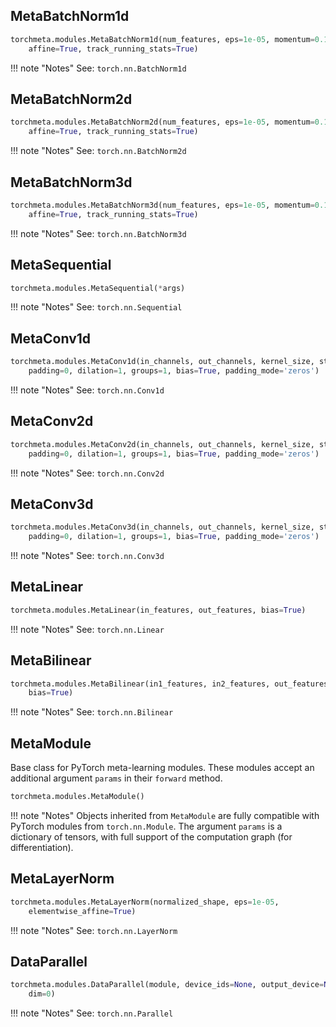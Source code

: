 ## MetaBatchNorm1d

```python
torchmeta.modules.MetaBatchNorm1d(num_features, eps=1e-05, momentum=0.1,
    affine=True, track_running_stats=True)
```

!!! note "Notes"
    See: `torch.nn.BatchNorm1d`

## MetaBatchNorm2d

```python
torchmeta.modules.MetaBatchNorm2d(num_features, eps=1e-05, momentum=0.1,
    affine=True, track_running_stats=True)
```

!!! note "Notes"
    See: `torch.nn.BatchNorm2d`

## MetaBatchNorm3d

```python
torchmeta.modules.MetaBatchNorm3d(num_features, eps=1e-05, momentum=0.1,
    affine=True, track_running_stats=True)
```

!!! note "Notes"
    See: `torch.nn.BatchNorm3d`

## MetaSequential

```python
torchmeta.modules.MetaSequential(*args)
```

!!! note "Notes"
    See: `torch.nn.Sequential`

## MetaConv1d

```python
torchmeta.modules.MetaConv1d(in_channels, out_channels, kernel_size, stride=1,
    padding=0, dilation=1, groups=1, bias=True, padding_mode='zeros')
```

!!! note "Notes"
    See: `torch.nn.Conv1d`

## MetaConv2d

```python
torchmeta.modules.MetaConv2d(in_channels, out_channels, kernel_size, stride=1,
    padding=0, dilation=1, groups=1, bias=True, padding_mode='zeros')
```

!!! note "Notes"
    See: `torch.nn.Conv2d`

## MetaConv3d

```python
torchmeta.modules.MetaConv3d(in_channels, out_channels, kernel_size, stride=1,
    padding=0, dilation=1, groups=1, bias=True, padding_mode='zeros')
```

!!! note "Notes"
    See: `torch.nn.Conv3d`

## MetaLinear

```python
torchmeta.modules.MetaLinear(in_features, out_features, bias=True)
```

!!! note "Notes"
    See: `torch.nn.Linear`

## MetaBilinear

```python
torchmeta.modules.MetaBilinear(in1_features, in2_features, out_features,
    bias=True)
```

!!! note "Notes"
    See: `torch.nn.Bilinear`

## MetaModule

Base class for PyTorch meta-learning modules. These modules accept an additional argument `params` in their `forward` method.

```python
torchmeta.modules.MetaModule()
```

!!! note "Notes"
    Objects inherited from `MetaModule` are fully compatible with PyTorch modules from `torch.nn.Module`. The argument `params` is a dictionary of tensors, with full support of the computation graph (for differentiation).

## MetaLayerNorm

```python
torchmeta.modules.MetaLayerNorm(normalized_shape, eps=1e-05,
    elementwise_affine=True)
```

!!! note "Notes"
    See: `torch.nn.LayerNorm`

## DataParallel

```python
torchmeta.modules.DataParallel(module, device_ids=None, output_device=None,
    dim=0)
```

!!! note "Notes"
    See: `torch.nn.Parallel`